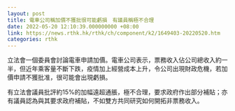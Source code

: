 ```yaml
---
layout: post
title: 電車公司稱加價不獲批很可能虧損　有議員稱極不合理
date: 2022-05-20 12:10:39.000000000 +08:00
link: https://news.rthk.hk/rthk/ch/component/k2/1649403-20220520.htm
categories: rthk
---
```


立法會一個委員會討論電車申請加價。電車公司表示，票務收入佔公司總收入約一半，但近年乘客量不斷下跌，疫情加上經營成本上升，令公司出現財政危機，若加價申請不獲批准，很可能會出現虧損。

有立法會議員批評約15%的加幅遠超通脹，極不合理，要求政府作出部分補貼；亦有議員認為與其要求政府補貼，不如雙方共同研究如何開拓非票務收入。
